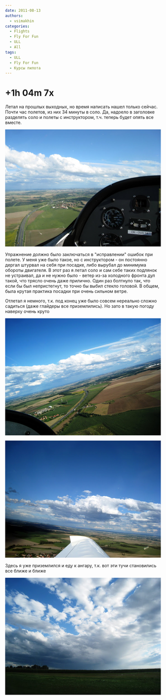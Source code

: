 ```yaml
---
date: 2011-08-13
authors:
  - vsimakhin
categories:
  - Flights
  - Fly For Fun
  - ULL
  - All
tags:
  - ULL
  - Fly For Fun
  - Курсы пилота
---
```


# +1h 04m 7x

Летал на прошлых выходных, но время написать нашел только сейчас. Почти час полетов, из них 34 минуты в соло. Да, надоело в заголовке разделять соло и полеты с инструктором, т.ч. теперь будет опять все вместе.

![](IMG_0475.jpg)

<!-- more -->

Упражнение должно было заключаться в "исправлении" ошибок при полете. У меня уже было такое, но с инструктором - он постоянно дергал штурвал на себя при посадке, либо вырубал до минимума обороты двигателя. В этот раз я летал соло и сам себе таких подлянок не устраивал, да и не нужно было - ветер из-за холодного фронта дул такой, что трясло очень даже прилично. Один раз болтнуло так, что если бы был непристегнут, то точно бы выбил стекло головой. В общем, была крутая практика посадки при очень сильном ветре.

Отлетал я немного, т.к. под конец уже было совсем нереально сложно садиться (даже глайдеры все приземлились). Но зато в такую погоду наверху очень круто

![](IMG_0478.jpg)

![](IMG_0480.jpg)

Здесь я уже приземлился и еду к ангару, т.к. вот эти тучи становились все ближе и ближе

![](IMG_0485.jpg)